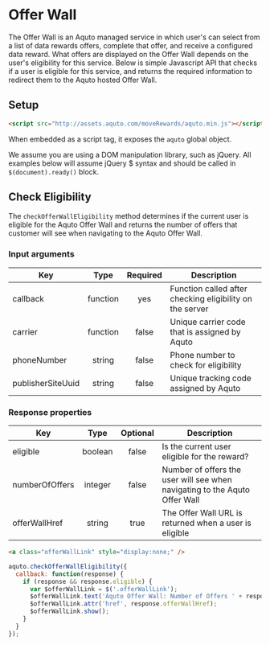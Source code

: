 Offer Wall
===========

The Offer Wall is an Aquto managed service in which user's can select from a list of data rewards offers, complete that offer, and receive a configured data reward. What offers are displayed on the Offer Wall depends on the user's eligibility for this service. Below is simple Javascript API that checks if a user is eligible for this service, and returns the required information to redirect them to the Aquto hosted Offer Wall.

## Setup

```html
<script src="http://assets.aquto.com/moveRewards/aquto.min.js"></script>
```

When embedded as a script tag, it exposes the `aquto` global object.

We assume you are using a DOM manipulation library, such as jQuery. All examples below will assume jQuery $ syntax and should be called in `$(document).ready()` block.

## Check Eligibility

The `checkOfferWallEligibility` method determines if the current user is eligible for the Aquto Offer Wall and returns the number of offers that customer will see when navigating to the Aquto Offer Wall.

### Input arguments
|Key|Type|Required|Description|
|---|:----:|:--------:|-----------|
|callback|function|yes|Function called after checking eligibility on the server|
|carrier|function|false|Unique carrier code that is assigned by Aquto|
|phoneNumber|string|false|Phone number to check for eligibility|
|publisherSiteUuid|string|false|Unique tracking code assigned by Aquto|

### Response properties
|Key|Type|Optional|Description|
|---|:--:|:------:|-----------|
|eligible|boolean|false|Is the current user eligible for the reward?|
|numberOfOffers|integer|false|Number of offers the user will see when navigating to the Aquto Offer Wall|
|offerWallHref|string|true|The Offer Wall URL is returned when a user is eligible|


```html
<a class="offerWallLink" style="display:none;" />
```

```javascript
aquto.checkOfferWallEligibility({
  callback: function(response) {
    if (response && response.eligible) {
      var $offerWallLink = $('.offerWallLink');
      $offerWallLink.text('Aquto Offer Wall: Number of Offers ' + response.numberOfOffers);
      $offerWallLink.attr('href', response.offerWallHref);
      $offerWallLink.show();
    }
  }
});
```
